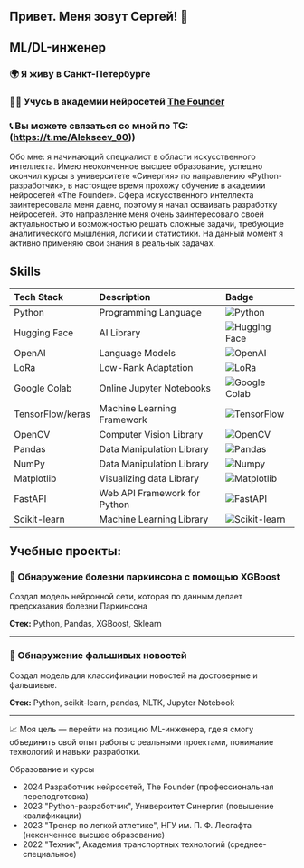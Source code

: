 ## Привет. Меня зовут Сергей! 👋

## ML/DL-инженер

### 🌍 Я живу в Санкт-Петербурге

### 👨‍🎓 Учусь в академии нейросетей [The Founder](https://academy.the-founder.ru/)

### 📞 Вы можете связаться со мной по TG: (https://t.me/Alekseev_00))

Обо мне: я начинающий специалист в области искусственного интеллекта. Имею неоконченное высшее образование, успешно окончил курсы в университете «Синергия» по направлению «Python-разработчик», в настоящее время прохожу обучение в академии нейросетей «The Founder». Сфера искусственного интеллекта заинтересовала меня давно, поэтому я начал осваивать разработку нейросетей. Это направление меня очень заинтересовало своей актуальностью и возможностью решать сложные задачи, требующие аналитического мышления, логики и статистики. На данный момент я активно применяю свои знания в реальных задачах.

## Skills

<div>

| Tech Stack       | Description                   | Badge                                                                                               |
| :--------------- | :---------------------------- | :-------------------------------------------------------------------------------------------------- |
| Python           | Programming Language          | ![Python](https://img.shields.io/badge/Python-Programming%20Language-blue)                          |
| Hugging Face     | AI Library                    | ![Hugging Face](https://img.shields.io/badge/Hugging%20Face-AI%20Library-ff69b4)                    |
| OpenAI           | Language Models               | ![OpenAI](https://img.shields.io/badge/OpenAI-Language%20Models-00cc55)                             |
| LoRa             | Low-Rank Adaptation           | ![LoRa](https://img.shields.io/badge/LoRa-Fine%20Tuning-blue)                                       |
| Google Colab     | Online Jupyter Notebooks      | ![Google Colab](https://img.shields.io/badge/Google%20Colab-Notebooks-yellow)                       |
| TensorFlow/keras | Machine Learning Framework    | ![TensorFlow](https://img.shields.io/badge/TensorFlow-Machine%20Learning-blue)                      |
| OpenCV           | Computer Vision Library       | ![OpenCV](https://img.shields.io/badge/OpenCV-Computer%20Vision-brightgreen)                        |
| Pandas           | Data Manipulation Library     | ![Pandas](https://img.shields.io/badge/Pandas-Data%20Manipulation-blueviolet)                       |
| NumPy            | Data Manipulation Library     | ![Numpy](https://img.shields.io/badge/Numpy-Data%20Manipulation-green)                              |
| Matplotlib       | Visualizing data Library      | ![Matplotlib](https://img.shields.io/badge/Matplotlib-Visualizing%20data-yellow)                    |    
| FastAPI          | Web API Framework for Python  | ![FastAPI](https://img.shields.io/badge/FastAPI-Web%20API%20Framework-green)                        |
| Scikit-learn     | Machine Learning Library      | ![Scikit-learn](https://img.shields.io/badge/Scikit%20learn-Machine%20Learning-lightgreen)          |




## Учебные проекты:

### 📌 Обнаружение болезни паркинсона с помощью XGBoost

Создал модель нейронной сети, которая по данным делает предсказания болезни Паркинсона 

**Стек:** Python, Pandas, XGBoost, Sklearn
___

### 📌 Обнаружение фальшивых новостей 
Создал модель для классификации новостей на достоверные и фальшивые.

**Стек:** Python, scikit-learn, pandas, NLTK, Jupyter Notebook

___






📈 Моя цель — перейти на позицию ML-инженера, где я смогу объединить свой опыт работы с реальными проектами, понимание технологий и навыки разработки.

Образование и курсы

- 2024 Разработчик нейросетей, The Founder (профессиональная переподготовка)
- 2023 "Python-разработчик", Университет Синергия (повышение квалификации)
- 2023 "Тренер по легкой атлетике", НГУ им. П. Ф. Лесгафта (неконченное высшее образование)
- 2022 "Техник", Академия транспортных технологий (среднее-специальное)

